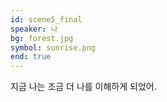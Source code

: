 ```yaml
---
id: scene5_final
speaker: 나
bg: forest.jpg
symbol: sunrise.png
end: true
---
```


지금 나는 조금 더 나를 이해하게 되었어.
